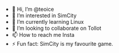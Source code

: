 - 👋 Hi, I’m @teoice
- 👀 I’m interested in SimCity
- 🌱 I’m currently learning Linux
- 💞️ I’m looking to collaborate on Tollot
- 📫 How to reach me Insta
- ⚡ Fun fact: SimCity is my favourite game.

<!---
teoice/teoice is a ✨ special ✨ repository because its `README.md` (this file) appears on your GitHub profile.
You can click the Preview link to take a look at your changes.
--->
